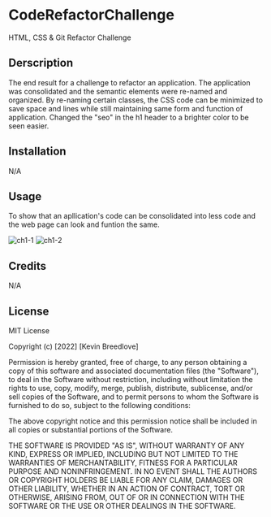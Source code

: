 # CodeRefactorChallenge
HTML, CSS &amp; Git Refactor Challenge

## Derscription
 The end result for a challenge to refactor an application. The application was consolidated and the semantic elements were re-named and organized. By re-naming certain classes, the CSS code can be minimized to save space and lines while still maintaining same form and function of application. Changed the "seo" in the h1 header to a brighter color to be seen easier.


## Installation

N/A

## Usage
To show that an apllication's code can be consolidated into less code and the web page can look and funtion the same.

![ch1-1](https://user-images.githubusercontent.com/113393706/200449539-1288ddee-566c-464c-a771-abc114b2a8b8.png)
![ch1-2](https://user-images.githubusercontent.com/113393706/200449677-b816c8cb-08ec-44b4-957d-ac659c3ac679.png)

## Credits

N/A

## License

MIT License

Copyright (c) [2022] [Kevin Breedlove]

Permission is hereby granted, free of charge, to any person obtaining a copy
of this software and associated documentation files (the "Software"), to deal
in the Software without restriction, including without limitation the rights
to use, copy, modify, merge, publish, distribute, sublicense, and/or sell
copies of the Software, and to permit persons to whom the Software is
furnished to do so, subject to the following conditions:

The above copyright notice and this permission notice shall be included in all
copies or substantial portions of the Software.

THE SOFTWARE IS PROVIDED "AS IS", WITHOUT WARRANTY OF ANY KIND, EXPRESS OR
IMPLIED, INCLUDING BUT NOT LIMITED TO THE WARRANTIES OF MERCHANTABILITY,
FITNESS FOR A PARTICULAR PURPOSE AND NONINFRINGEMENT. IN NO EVENT SHALL THE
AUTHORS OR COPYRIGHT HOLDERS BE LIABLE FOR ANY CLAIM, DAMAGES OR OTHER
LIABILITY, WHETHER IN AN ACTION OF CONTRACT, TORT OR OTHERWISE, ARISING FROM,
OUT OF OR IN CONNECTION WITH THE SOFTWARE OR THE USE OR OTHER DEALINGS IN THE
SOFTWARE.